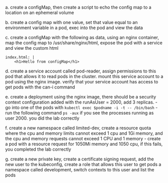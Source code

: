 a. create a configMap, then create a script to echo the config map to a location on an ephemeral volume 

b. create a config map with one value, set that value equal to an environment variable in a pod, exec into the pod and view the data

c. create a configMap with the following as data, using an nginx container, map the config map to /usr/share/nginx/html, expose the pod with a service and view the custom html 

```
index.html: | 
    <h1>Hello from configMap</h1>
```


d. create a service account called pod-reader, assign permissions to this pod that allows it to read pods in the cluster. mount this service account to a pod using the nginx image. verify that your service account has access to get pods with the can-i command

e. create a deployment using the nginx image, there should be a security context configuration added with the runAsUser = 2000, add 3 replicas.
    - go into one of the pods with
        ``` kubectl exec $podname -i -t -- /bin/bash ```
    - run the following command 
        ``` ps -aux ```
    if you see the processes running as user 2000. you did the lab correctly

f. create a new namespace called limited-dev, create a resource quota where the cpu and memory limits cannot exceed 1 cpu and 1Gi memory, and the cpu and memory requests cannot exceed 1 CPU and 1 memory
    - create a pod with a resource request for 1050Mi memory and 1050 cpu, if this fails, you completed the lab correctly

g. create a new private key, create a certificate signing request, add the new user to the kubeconfig, create a role that allows this user to get pods a namespace called development, switch contexts to this user and list the pods



